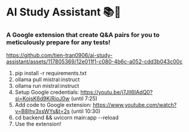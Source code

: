 # AI Study Assistant 📚💯
### A Google extension that create Q&A pairs for you to meticulously prepare for any tests!


https://github.com/tien-tran0906/ai-study-assistant/assets/117805369/12e011f1-c080-4b6c-a052-cdd3b043c00c



1. pip install -r requirements.txt
2. ollama pull mistral:instruct
3. ollama run mistral:instruct
4. Setup Google credentials: https://youtu.be/j7JlI6IAdQ0?si=KojsK6d9KiRioJ0w (until 7:25)
5. Add code to Google extension: https://www.youtube.com/watch?v=B8Ihv3xsWYs&t=2s (until 10:30)
5. cd backend && uvicorn main:app --reload
6. Use the extension!
